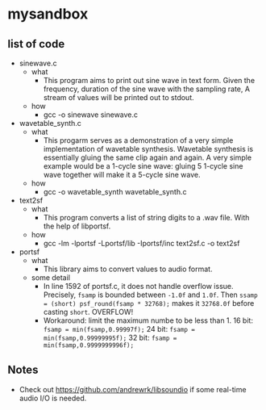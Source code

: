 # mysandbox

## list of code
* sinewave.c
    - what
        * This program aims to print out sine wave in text form.
          Given the frequency, duration of the sine wave with the sampling rate,
          A stream of values will be printed out to stdout.
    - how
        * gcc -o sinewave sinewave.c
* wavetable_synth.c
    - what
        * This progarm serves as a demonstration of a very simple implementation
          of wavetable synthesis. Wavetable synthesis is essentially gluing the 
          same clip again and again. A very simple example would be a 1-cycle
          sine wave: gluing 5 1-cycle sine wave together will make it a 5-cycle
          sine wave.
    - how
        * gcc -o wavetable_synth wavetable_synth.c
* text2sf
    - what
        * This program converts a list of string digits to a .wav file.
          With the help of libportsf.
    - how
        * gcc -lm -lportsf -Lportsf/lib -Iportsf/inc text2sf.c -o text2sf
* portsf
    - what
        * This library aims to convert values to audio format.
    - some detail
        * In line 1592 of portsf.c, it does not handle overflow issue.
          Precisely, ```fsamp``` is bounded between ```-1.0f``` and ```1.0f```.
          Then ```ssamp = (short) psf_round(fsamp * 32768);``` makes it ```32768.0f```
          before casting ```short```. OVERFLOW!
        * Workaround: limit the maximum numbe to be less than 1.
          16 bit: ```fsamp = min(fsamp,0.99997f);```
          24 bit: ```fsamp = min(fsamp,0.99999995f);```
          32 bit: ```fsamp = min(fsamp,0.9999999996f);```

## Notes
* Check out https://github.com/andrewrk/libsoundio if some real-time audio I/O
  is needed.

